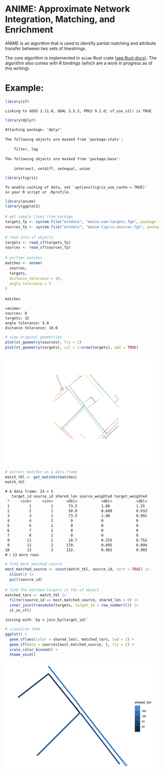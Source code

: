 # ANIME: Approximate Network Integration, Matching, and Enrichment

ANIME is an algorithm that is used to identify partial matching and
attribute transfer between two sets of linestrings.

The core algorithm is implemented in `anime` Rust crate ([see Rust
docs](https://docs.rs/anime/)). The algorithm also comes with R bindings
(which are a work in progress as of this writing).

# Example:

``` r
library(sf)
```

    Linking to GEOS 3.11.0, GDAL 3.5.3, PROJ 9.1.0; sf_use_s2() is TRUE

``` r
library(dplyr)
```


    Attaching package: 'dplyr'

    The following objects are masked from 'package:stats':

        filter, lag

    The following objects are masked from 'package:base':

        intersect, setdiff, setequal, union

``` r
library(tigris)
```

    To enable caching of data, set `options(tigris_use_cache = TRUE)`
    in your R script or .Rprofile.

``` r
library(anime)
library(ggplot2)

# get sample lines from package
targets_fp <- system.file("extdata", "maine-osm-targets.fgb", package = "anime")
sources_fp <- system.file("extdata", "maine-tigris-sources.fgb", package = "anime")

# read into sf objects
targets <- read_sf(targets_fp)
sources <- read_sf(sources_fp)

# perfomr matches
matches <- anime(
  sources,
  targets,
  distance_tolerance = 10,
  angle_tolerance = 5
)

matches
```

    <anime>
    sources: 8
    targets: 32
    angle tolerance: 5.0
    distance tolerance: 10.0

``` r
# view original geometries
plot(st_geometry(sources), lty = 2)
plot(st_geometry(targets), col = 1:nrow(targets), add = TRUE)
```

![](README_files/figure-commonmark/unnamed-chunk-1-1.png)

``` r
# extract matches as a data.frame
match_tbl <- get_matches(matches)
match_tbl
```

    # A data frame: 23 × 5
       target_id source_id shared_len source_weighted target_weighted
     *     <int>     <int>      <dbl>           <dbl>           <dbl>
     1         1         1       73.5           1.00            1.25 
     2         2         1       50.0           0.680           0.933
     3         3         1       73.5           1.00            0.991
     4         4         2        0             0               0    
     5         6         1        0             0               0    
     6         7         2        0             0               0    
     7         8         2        0             0               0    
     8        11         1       18.7           0.255           0.752
     9        12         2      170.            0.895           0.894
    10        13         3      132.            0.983           0.993
    # ℹ 13 more rows

``` r
# find most matched source
most_matched_source <- count(match_tbl, source_id, sort = TRUE) |>
  slice(1) |>
  pull(source_id)

# find the matched targets in the sf object
matched_tars <- match_tbl |>
  filter(source_id == most_matched_source, shared_len > 0) |>
  inner_join(transmute(targets, target_id = row_number())) |>
  st_as_sf()
```

    Joining with `by = join_by(target_id)`

``` r
# visualize them
ggplot() +
  geom_sf(aes(color = shared_len), matched_tars, lwd = 2) +
  geom_sf(data = sources[most_matched_source, ], lty = 2) +
  scale_color_binned() +
  theme_void()
```

![](README_files/figure-commonmark/unnamed-chunk-1-2.png)

